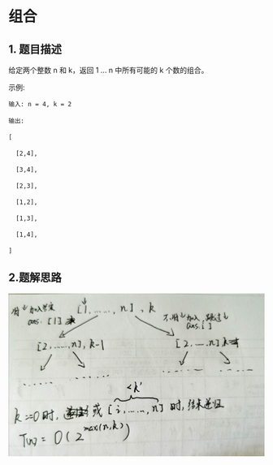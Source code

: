 # 组合



## 1. 题目描述

给定两个整数 n 和 k，返回 1 ... n 中所有可能的 k 个数的组合。



示例:



    输入: n = 4, k = 2

    输出:

    [

      [2,4],

      [3,4],

      [2,3],

      [1,2],

      [1,3],

      [1,4],

    ]



## 2.题解思路

![](https://github.com/GLZ1925/algorithm_exercise/blob/master/pic/77.jpg)